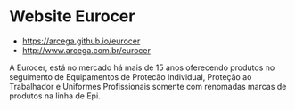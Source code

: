 # Website Eurocer

- https://arcega.github.io/eurocer
- http://www.arcega.com.br/eurocer

A Eurocer, está no mercado há mais de 15 anos oferecendo produtos no seguimento de Equipamentos de Protecão Individual, Proteção ao Trabalhador e Uniformes Profissionais somente com renomadas marcas de produtos na linha de Epi.
